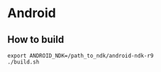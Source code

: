 Android
=========

How to build
------------

    export ANDROID_NDK=/path_to_ndk/android-ndk-r9
    ./build.sh

